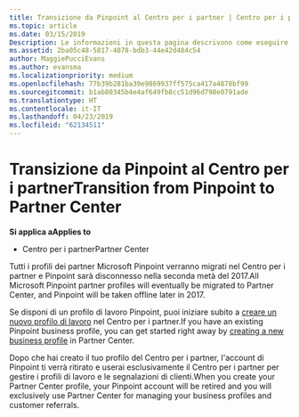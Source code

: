 ```yaml
---
title: Transizione da Pinpoint al Centro per i partner | Centro per i partner
ms.topic: article
ms.date: 03/15/2019
Description: Le informazioni in questa pagina descrivono come eseguire la transizione da Pinpoint al Centro per i partner.
ms.assetid: 2ba05c48-5817-4078-bdb3-44e42d484c54
author: MaggiePucciEvans
ms.author: evansma
ms.localizationpriority: medium
ms.openlocfilehash: 77b39b281ba39e9869937ff575ca417a4878bf99
ms.sourcegitcommit: b1ab80345b4e4af649fb8cc51d96d798e0791ade
ms.translationtype: HT
ms.contentlocale: it-IT
ms.lasthandoff: 04/23/2019
ms.locfileid: "62134511"
---
```

# <a name="transition-from-pinpoint-to-partner-center"></a><span data-ttu-id="0ddc6-103">Transizione da Pinpoint al Centro per i partner</span><span class="sxs-lookup"><span data-stu-id="0ddc6-103">Transition from Pinpoint to Partner Center</span></span>

<span data-ttu-id="0ddc6-104">**Si applica a**</span><span class="sxs-lookup"><span data-stu-id="0ddc6-104">**Applies to**</span></span>

-  <span data-ttu-id="0ddc6-105">Centro per i partner</span><span class="sxs-lookup"><span data-stu-id="0ddc6-105">Partner Center</span></span>

<span data-ttu-id="0ddc6-106">Tutti i profili dei partner Microsoft Pinpoint verranno migrati nel Centro per i partner e Pinpoint sarà disconnesso nella seconda metà del 2017.</span><span class="sxs-lookup"><span data-stu-id="0ddc6-106">All Microsoft Pinpoint partner profiles will eventually be migrated to Partner Center, and Pinpoint will be taken offline later in 2017.</span></span> 

<span data-ttu-id="0ddc6-107">Se disponi di un profilo di lavoro Pinpoint, puoi iniziare subito a [creare un nuovo profilo di lavoro](create-a-marketing-profile.md) nel Centro per i partner.</span><span class="sxs-lookup"><span data-stu-id="0ddc6-107">If you have an existing Pinpoint business profile, you can get started right away by [creating a new business profile](create-a-marketing-profile.md) in Partner Center.</span></span>

<span data-ttu-id="0ddc6-108">Dopo che hai creato il tuo profilo del Centro per i partner, l'account di Pinpoint ti verrà ritirato e userai esclusivamente il Centro per i partner per gestire i profili di lavoro e le segnalazioni di clienti.</span><span class="sxs-lookup"><span data-stu-id="0ddc6-108">When you create your Partner Center profile, your Pinpoint account will be retired and you will exclusively use Partner Center for managing your business profiles and customer referrals.</span></span>